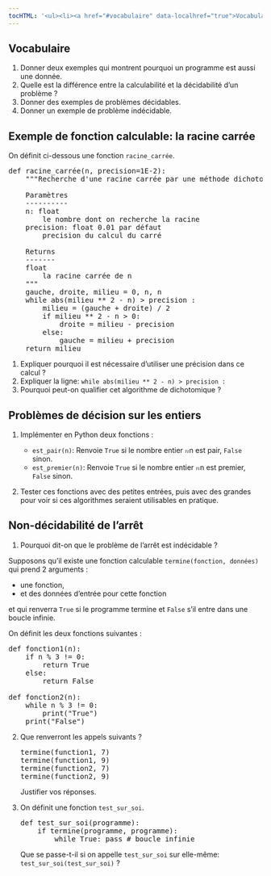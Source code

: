 ```yaml
---
tocHTML: '<ul><li><a href="#vocabulaire" data-localhref="true">Vocabulaire</a></li><li><a href="#exemple-de-fonction-calculable-la-racine-carrée" data-localhref="true">Exemple de fonction calculable: la racine carrée</a></li><li><a href="#problèmes-de-décision-sur-les-entiers" data-localhref="true">Problèmes de décision sur les entiers</a></li><li><a href="#non-décidabilité-de-larrêt" data-localhref="true">Non-décidabilité de l’arrêt</a></li></ul>'
---
```






<h2 id="vocabulaire" class="anchored">Vocabulaire</h2>
<ol type="1">
<li>Donner deux exemples qui montrent pourquoi un programme est aussi une donnée.</li>
<li>Quelle est la différence entre la calculabilité et la décidabilité d’un problème ?</li>
<li>Donner des exemples de problèmes décidables.</li>
<li>Donner un exemple de problème indécidable.</li>
</ol>
<h2 id="exemple-de-fonction-calculable-la-racine-carrée" class="anchored">Exemple de fonction calculable: la racine carrée</h2>
<p>On définit ci-dessous une fonction <code>racine_carrée</code>.</p>
<div class="highlight"><pre><span></span><span class="k">def</span> <span class="nf">racine_carrée</span><span class="p">(</span><span class="n">n</span><span class="p">,</span> <span class="n">precision</span><span class="o">=</span><span class="mf">1E-2</span><span class="p">):</span>
<span class="w">    </span><span class="sd">"""Recherche d'une racine carrée par une méthode dichotomique</span>
<span class="sd">    </span>
<span class="sd">    Paramètres</span>
<span class="sd">    ----------</span>
<span class="sd">    n: float</span>
<span class="sd">        le nombre dont on recherche la racine</span>
<span class="sd">    precision: float 0.01 par défaut</span>
<span class="sd">        precision du calcul du carré</span>
<span class="sd">    </span>
<span class="sd">    Returns</span>
<span class="sd">    -------</span>
<span class="sd">    float</span>
<span class="sd">        la racine carrée de n</span>
<span class="sd">    """</span>
<span class="n">    gauche</span><span class="p">,</span> <span class="n">droite</span><span class="p">,</span> <span class="n">milieu</span> <span class="o">=</span> <span class="mi">0</span><span class="p">,</span> <span class="n">n</span><span class="p">,</span> <span class="n">n</span>
<span class="k">    while</span> <span class="nb">abs</span><span class="p">(</span><span class="n">milieu</span> <span class="o">**</span> <span class="mi">2</span> <span class="o">-</span> <span class="n">n</span><span class="p">)</span> <span class="o">&gt;</span> <span class="n">precision</span> <span class="p">:</span>
<span class="n">        milieu</span> <span class="o">=</span> <span class="p">(</span><span class="n">gauche</span> <span class="o">+</span> <span class="n">droite</span><span class="p">)</span> <span class="o">/</span> <span class="mi">2</span>
<span class="k">        if</span> <span class="n">milieu</span> <span class="o">**</span> <span class="mi">2</span> <span class="o">-</span> <span class="n">n</span> <span class="o">&gt;</span> <span class="mi">0</span><span class="p">:</span>
<span class="n">            droite</span> <span class="o">=</span> <span class="n">milieu</span> <span class="o">-</span> <span class="n">precision</span>
<span class="k">        else</span><span class="p">:</span>
<span class="n">            gauche</span> <span class="o">=</span> <span class="n">milieu</span> <span class="o">+</span> <span class="n">precision</span>
<span class="k">    return</span> <span class="n">milieu</span>
</pre></div>

<ol type="1">
<li>Expliquer pourquoi il est nécessaire d’utiliser une précision dans ce calcul ?</li>
<li>Expliquer la ligne: <code>while abs(milieu ** 2 - n) &gt; precision :</code></li>
<li>Pourquoi peut-on qualifier cet algorithme de dichotomique ?</li>
</ol>
<h2 id="problèmes-de-décision-sur-les-entiers" class="anchored">Problèmes de décision sur les entiers</h2>
<ol type="1">
<li><p>Implémenter en Python deux fonctions :</p>
<ul>
<li><code>est_pair(n)</code>: Renvoie <code>True</code> si le nombre entier <span class="katex"><span class="katex-mathml"><math xmlns="http://www.w3.org/1998/Math/MathML"><semantics><mrow><mi>n</mi></mrow><annotation encoding="application/x-tex">n</annotation></semantics></math></span><span class="katex-html" aria-hidden="true"><span class="base"><span class="strut" style="height:0.4306em;"></span><span class="mord mathnormal">n</span></span></span></span>
est pair, <code>False</code> sinon.</li>
<li><code>est_premier(n)</code>: Renvoie <code>True</code> si le nombre entier <span class="katex"><span class="katex-mathml"><math xmlns="http://www.w3.org/1998/Math/MathML"><semantics><mrow><mi>n</mi></mrow><annotation encoding="application/x-tex">n</annotation></semantics></math></span><span class="katex-html" aria-hidden="true"><span class="base"><span class="strut" style="height:0.4306em;"></span><span class="mord mathnormal">n</span></span></span></span>
est premier, <code>False</code> sinon.</li>
</ul></li>
<li><p>Tester ces fonctions avec des petites entrées, puis avec des grandes pour voir si ces algorithmes seraient utilisables en pratique.</p></li>
</ol>
<h2 id="non-décidabilité-de-larrêt" class="anchored">Non-décidabilité de l’arrêt</h2>
<ol type="1">
<li>Pourquoi dit-on que le problème de l’arrêt est indécidable ?</li>
</ol>
<p>Supposons qu’il existe une fonction calculable <code>termine(fonction, données)</code> qui prend 2 arguments :</p>
<ul>
<li>une fonction,</li>
<li>et des données d’entrée pour cette fonction</li>
</ul>
<p>et qui renverra <code>True</code> si le programme termine et <code>False</code> s’il entre dans une boucle infinie.</p>
<p>On définit les deux fonctions suivantes :</p>
<div class="highlight"><pre><span></span><span class="k">def</span> <span class="nf">fonction1</span><span class="p">(</span><span class="n">n</span><span class="p">):</span>
<span class="k">    if</span> <span class="n">n</span> <span class="o">%</span> <span class="mi">3</span> <span class="o">!=</span> <span class="mi">0</span><span class="p">:</span>
<span class="k">        return</span> <span class="kc">True</span>
<span class="k">    else</span><span class="p">:</span>
<span class="k">        return</span> <span class="kc">False</span>
<span></span>
<span class="k">def</span> <span class="nf">fonction2</span><span class="p">(</span><span class="n">n</span><span class="p">):</span>
<span class="k">    while</span> <span class="n">n</span> <span class="o">%</span> <span class="mi">3</span> <span class="o">!=</span> <span class="mi">0</span><span class="p">:</span>
<span class="nb">        print</span><span class="p">(</span><span class="s2">"True"</span><span class="p">)</span>
<span class="nb">    print</span><span class="p">(</span><span class="s2">"False"</span><span class="p">)</span>
</pre></div>

<ol start="2" type="1">
<li><p>Que renverront les appels suivants ?</p>
<div class="highlight"><pre><span></span><span class="n">termine</span><span class="p">(</span><span class="n">function1</span><span class="p">,</span> <span class="mi">7</span><span class="p">)</span>
<span class="n">termine</span><span class="p">(</span><span class="n">function1</span><span class="p">,</span> <span class="mi">9</span><span class="p">)</span>
<span class="n">termine</span><span class="p">(</span><span class="n">function2</span><span class="p">,</span> <span class="mi">7</span><span class="p">)</span>
<span class="n">termine</span><span class="p">(</span><span class="n">function2</span><span class="p">,</span> <span class="mi">9</span><span class="p">)</span>
</pre></div>

<p>Justifier vos réponses.</p></li>
<li><p>On définit une fonction <code>test_sur_soi</code>.</p>
<div class="highlight"><pre><span></span><span class="k">def</span> <span class="nf">test_sur_soi</span><span class="p">(</span><span class="n">programme</span><span class="p">):</span>
<span class="k">    if</span> <span class="n">termine</span><span class="p">(</span><span class="n">programme</span><span class="p">,</span> <span class="n">programme</span><span class="p">):</span>
<span class="k">        while</span> <span class="kc">True</span><span class="p">:</span> <span class="k">pass</span> <span class="c1"># boucle infinie</span>
</pre></div>

<p>Que se passe-t-il si on appelle <code>test_sur_soi</code> sur elle-même: <code>test_sur_soi(test_sur_soi)</code> ?</p></li>
</ol>


